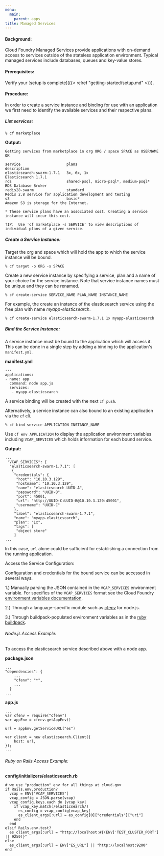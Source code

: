 ```yaml
---
menu:
  main:
    parent: apps
title: Managed Services
---
```


#### Background:

Cloud Foundry Managed Services provide applications with on-demand access to services outside of the stateless application environment. Typical managed services include databases, queues and key-value stores.

#### Prerequisites:

Verify your [setup is complete]({{< relref "getting-started/setup.md" >}}).

#### Procedure:

In order to create a service instance and binding for use with an application we first need to identify the available services and their respective plans.

##### List services:

	% cf marketplace

**Output:**

	Getting services from marketplace in org ORG / space SPACE as USERNAME
	OK

	service                     plans                                    description   
	elasticsearch-swarm-1.7.1   3x, 6x, 1x                               Elasticsearch 1.7.1   
	rds                         shared-psql, micro-psql*, medium-psql*   RDS Database Broker   
	redis28-swarm               standard                                 Redis 2.8 service for application development and testing   
	s3                          basic*                                   Amazon S3 is storage for the Internet.   

	* These service plans have an associated cost. Creating a service instance will incur this cost.

	TIP:  Use 'cf marketplace -s SERVICE' to view descriptions of individual plans of a given service.

##### Create a Service Instance:

Target the org and space which will hold the app to which the service instance will be bound.

	% cf target -o ORG -s SPACE

Create a new service instance by specifying a service, plan and a name of your choice for the service instance. Note that service instance names must be unique and they can be renamed.

	% cf create-service SERVICE_NAME PLAN_NAME INSTANCE_NAME

For example, the create an instance of the elasticsearch service using the free plan with name *myapp-elasticsearch*.

	% cf create-service elasticsearch-swarm-1.7.1 1x myapp-elasticsearch

##### Bind the Service Instance:

A service instance must be bound to the application which will access it. This can be done in a single step by adding a binding to the application's `manifest.yml`.

**manifest.yml**

	---
	applications:
	- name: app
	  command: node app.js
	  services:
	   - myapp-elasticsearch

A service binding will be created with the next `cf push`.

Alternatively, a service instance can also bound to an existing application via the `cf` cli.

	% cf bind-service APPLICATION INSTANCE_NAME

Use `cf env APPLICATION` to display the application environment variables including `VCAP_SERVICES` which holds information for each bound service.

**Output:**

	...
	 "VCAP_SERVICES": {
	  "elasticsearch-swarm-1.7.1": [
	   {
	    "credentials": {
	     "host": "10.10.3.129",
	     "hostname": "10.10.3.129",
	     "name": "elasticsearch-UUID-A",
	     "password": "UUID-B",
	     "port": 45001,
	     "url": "http://UUID-C:UUID-B@10.10.3.129:45001",
	     "username": "UUID-C"
	    },
	    "label": "elasticsearch-swarm-1.7.1",
	    "name": "myapp-elasticsearch",
	    "plan": "1x",
	    "tags": [
	     "object store"
	    ]
	...

In this case, `url` alone could be sufficient for establishing a connection from the running application.

Access the Service Configuration:

Configuration and credentials for the bound service can be accessed in several ways.

1.) Manually parsing the JSON contained in the `VCAP_SERVICES` environment variable. For specifics of the `VCAP_SERVICES` format see the Cloud Foundry [environment variables documentation](http://docs.cloudfoundry.org/devguide/deploy-apps/environment-variable.html#VCAP-SERVICES).

2.) Through a language-specific module such as [cfenv](https://www.npmjs.org/package/cfenv) for node.js.

3.) Through buildpack-populated environment variables as in the [ruby buildpack](http://docs.cloudfoundry.org/buildpacks/ruby/ruby-service-bindings.html#vcap-services-defines-database-url).

###### Node.js Access Example:

To access the elasticsearch service described above with a node app.

**package.json**

 	...
	"dependencies": {
		...
	    "cfenv": "*",
	    ...
	  }
	...

**app.js**

	...
	var cfenv = require("cfenv")
	var appEnv = cfenv.getAppEnv()

	url = appEnv.getServiceURL("es")

	var client = new elasticsearch.Client({
		host: url,
	});
	...

###### Ruby on Rails Access Example:

**config/initializers/elasticsearch.rb**

	# we use "production" env for all things at cloud.gov
	if Rails.env.production?
      vcap = ENV["VCAP_SERVICES"]
      vcap_config = JSON.parse(vcap)
      vcap_config.keys.each do |vcap_key|
        if vcap_key.match(/elasticsearch/)
          es_config = vcap_config[vcap_key]
          es_client_args[:url] = es_config[0]["credentials"]["uri"]
        end
      end
    elsif Rails.env.test?
      es_client_args[:url] = "http://localhost:#{(ENV['TEST_CLUSTER_PORT'] || 9250)}"
    else
      es_client_args[:url] = ENV["ES_URL"] || "http://localhost:9200"
    end

